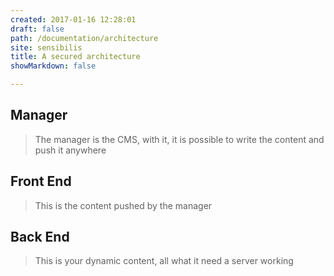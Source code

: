 ```yaml
---
created: 2017-01-16 12:28:01
draft: false
path: /documentation/architecture
site: sensibilis
title: A secured architecture
showMarkdown: false

---
```


## Manager

> The manager is the CMS, with it, it is possible to write the content and push it anywhere

## Front End

> This is the content pushed by the manager

## Back End

> This is your dynamic content, all what it need a server working
